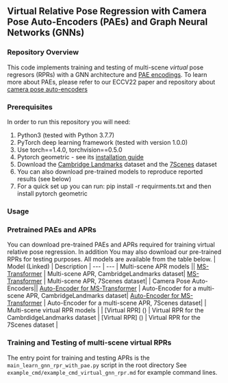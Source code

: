 ## Virtual Relative Pose Regression with Camera Pose Auto-Encoders (PAEs) and Graph Neural Networks (GNNs)

### Repository Overview 

This code implements training and testing of multi-scene *virtual* pose regresors (RPRs) with a GNN architecture and [PAE encodings](https://github.com/yolish/camera-pose-auto-encoders).
To learn more about PAEs, please refer to our ECCV22 paper and repository about [camera pose auto-encoders](https://github.com/yolish/camera-pose-auto-encoders) 

### Prerequisites

In order to run this repository you will need:
1. Python3 (tested with Python 3.7.7)
1. PyTorch deep learning framework (tested with version 1.0.0)
1. Use torch==1.4.0, torchvision==0.5.0
1. Pytorch geometric - see its [installation guide](https://pytorch-geometric.readthedocs.io/en/latest/notes/installation.html)  
1. Download the [Cambridge Landmarks](http://mi.eng.cam.ac.uk/projects/relocalisation/#dataset) dataset and the [7Scenes](https://www.microsoft.com/en-us/research/project/rgb-d-dataset-7-scenes/) dataset
1. You can also download pre-trained models to reproduce reported results (see below)
1. For a quick set up you can run: pip install -r requirments.txt and then install pytorch geometric 

### Usage
### Pretrained PAEs and APRs
You can download pre-trained PAEs and APRs required for training virtual relative pose regression. In addition
You may also download our pre-trained RPRs for testing purposes. All models are available from the table below.
| Model (Linked) | Description | 
--- | ---
| Multi-scene APR models ||
[MS-Transformer](https://drive.google.com/file/d/1ZEIKQSbZmkSnJwETjACvMbs5OeCn7f3q/view?usp=sharing) | Multi-scene APR, CambridgeLandmarks dataset|
[MS-Transformer](https://drive.google.com/file/d/1Ryn5oQ0zRV_3KVORzMAk99cP0fY2ff85/view?usp=sharing) | Multi-scene APR, 7Scenes dataset|
| Camera Pose Auto-Encoders||
[Auto-Encoder for MS-Transformer](https://drive.google.com/file/d/1rshdruRQcZYMIRI9lTY_U981cJsohauI/view?usp=sharing) | Auto-Encoder for a multi-scene APR, CambridgeLandmarks dataset|
[Auto-Encoder for MS-Transformer](https://drive.google.com/file/d/1hGcII8D0G24DBGXh3aLohCubAmfN9Rc7/view?usp=sharing) | Auto-Encoder for a multi-scene APR, 7Scenes dataset|
| Multi-scene virtual RPR models | |
[Virtual RPR] () | Virtual RPR for the CambrdidgeLandmarks dataset |
[Virtual RPR] () | Virtual RPR for the 7Scenes dataset |

### Training and Testing of multi-scene virtual RPRs
The entry point for training and testing APRs is the ```main_learn_gnn_rpr_with_pae.py``` script in the root directory
See ```example_cmd/example_cmd_virtual_gnn_rpr.md``` for example command lines.
